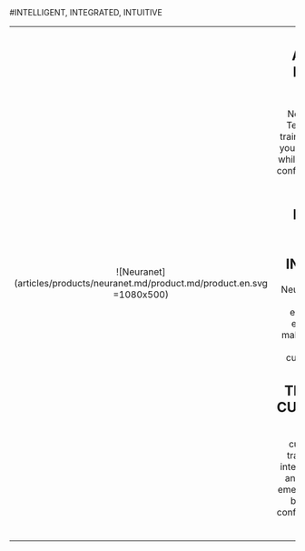 <div class="product-prod" markdown="1">
#INTELLIGENT, INTEGRATED, INTUITIVE

|||
|:--:|:--:|
| ![Neuranet](articles/products/neuranet.md/product.md/product.en.svg =1080x500) | <h2 class="productheader">AI POWERED ENTERPRISE ENGINE</h2><p class="productdescription">Neuranet, powered by Tekmonks AI, provides trained models to support your enterprise use cases while being compliant with confidentiality and security policies.</p><h2 class="productheader">ENTERPRISE READY ARTIFICIAL INTELLIGENCE</h2><p class="productdescription">Neuranet offers essential AI capabilities for enterprises, enabling enhanced decision-making, task automation, and personalized customer experiences.</p><h2 class="productheader">TRAINING AND CUSTOMIZATION</h2><p class="productdescription">Neuranet enables customized AI engine training, connecting to internal knowledge bases and quickly adapting to emerging challenges while being compliant with confidentiality and security policies.</p> |
</div>
